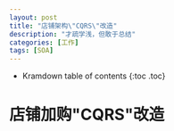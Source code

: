 ```yaml
---
layout: post
title: "店铺架构\"CQRS\"改造"
description: "才疏学浅，但敢于总结"
categories: [工作]
tags: [SOA]
---
```


* Kramdown table of contents
{:toc .toc}

# 店铺加购"CQRS"改造

